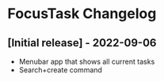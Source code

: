 # FocusTask Changelog

## [Initial release] - 2022-09-06

- Menubar app that shows all current tasks
- Search+create command
